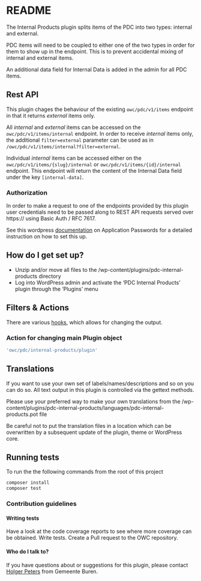 # README #

The Internal Products plugin splits items of the PDC into two types: internal and external.

PDC items will need to be coupled to either one of the two types in order for them to show up in the endpoint. This is to prevent accidental mixing of internal and external items.

An additional data field for Internal Data is added in the admin for all PDC items.

## Rest API ##

This plugin chages the behaviour of the existing `owc/pdc/v1/items` endpoint in that it returns *external* items only.

All *internal* and *external* items can be accessed on the `owc/pdc/v1/items/internal` endpoint.
In order to receive *internal* items only, the additional `filter=external` parameter can be used as in `/owc/pdc/v1/items/internal?filter=external`.

Individual *internal* items can be accessed either on the `owc/pdc/v1/items/{slug}/internal` or `owc/pdc/v1/items/{id}/internal` endpoint. This endpoint will return the content of the Internal Data field under the key `[internal-data]`.

### Authorization ###

In order to make a request to one of the endpoints provided by this plugin user credentials need to be passed along to REST API requests served over https:// using Basic Auth / RFC 7617.

See this wordpress [documentation](https://make.wordpress.org/core/2020/11/05/application-passwords-integration-guide/) on Application Passwords for a detailed instruction on how to set this up.

## How do I get set up? ##

* Unzip and/or move all files to the /wp-content/plugins/pdc-internal-products directory
* Log into WordPress admin and activate the ‘PDC Internal Products’ plugin through the ‘Plugins’ menu

## Filters & Actions ##

There are various [hooks](https://codex.wordpress.org/Plugin_API/Hooks), which allows for changing the output.

### Action for changing main Plugin object ###

```php
'owc/pdc/internal-products/plugin'
```

## Translations ##

If you want to use your own set of labels/names/descriptions and so on you can do so. 
All text output in this plugin is controlled via the gettext methods.

Please use your preferred way to make your own translations from the /wp-content/plugins/pdc-internal-products/languages/pdc-internal-products.pot file

Be careful not to put the translation files in a location which can be overwritten by a subsequent update of the plugin, theme or WordPress core.

## Running tests ##

To run the the following commands from the root of this project

```bash
composer install
composer test
```

### Contribution guidelines ###

#### Writing tests ####

Have a look at the code coverage reports to see where more coverage can be obtained. 
Write tests.
Create a Pull request to the OWC repository.

#### Who do I talk to? ####

If you have questions about or suggestions for this plugin, please contact [Holger Peters](mailto:hpeters@Buren.nl) from Gemeente Buren.
